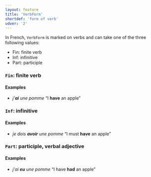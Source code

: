 ```yaml
---
layout: feature
title: 'VerbForm'
shortdef: 'form of verb'
udver: '2'
---
```


In French, `VerbForm` is marked on verbs and can take one of the three following values:

- Fin: finite verb
- Inf: infinitive
- Part: participle

### <a name="Fin">`Fin`</a>: finite verb

#### Examples

* _j'<b>ai</b> une pomme_ “I <b>have</b> an apple”

### <a name="Inf">`Inf`</a>: infinitive

#### Examples

* _je dois <b>avoir</b> une pomme_ “I must <b>have</b> an apple”

### <a name="Part">`Part`</a>: participle, verbal adjective

#### Examples

* _j'ai <b>eu</b> une pomme_ “I have <b>had</b> an apple”

<!-- Interlanguage links updated Út 9. května 2023, 20:03:51 CEST -->
